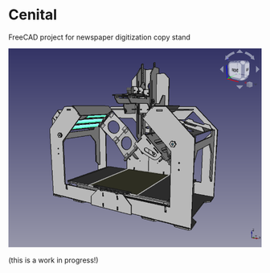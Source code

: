 # Cenital
FreeCAD project for newspaper digitization copy stand

![preview image](https://github.com/Bibliohack/Cenital/blob/main/media/preview.png)

(this is a work in progress!)
